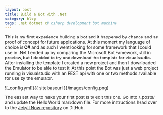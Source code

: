 ```yaml
---
layout: post
title: Build a Bot with .Net
category: blog
tags: .net dotnet c# csharp development bot machine
---
```


This is my first experience building a bot and it happened by chance and as proof of concept for future applications.
At this moment my language of choice is <b>C#</b> and as such I went looking for some framework that I could use in .Net I ended up by comparing the Microsoft Bot Famework, still in preview, but I decided to try and download the template for visualstudio.
After installing the template I created a new project and then I downloaded the Emulator to be able to test it. At this point the Bot was just a web project running in visualstudio with an REST api with one or two methods available for use by the emulator.



![_config.yml]({{ site.baseurl }}/images/config.png)

The easiest way to make your first post is to edit this one. Go into /_posts/ and update the Hello World markdown file. For more instructions head over to the [Jekyll Now repository](https://github.com/barryclark/jekyll-now) on GitHub.